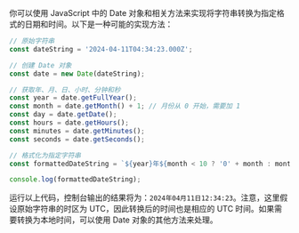 你可以使用 JavaScript 中的 Date 对象和相关方法来实现将字符串转换为指定格式的日期和时间。以下是一种可能的实现方法：

```javascript
// 原始字符串
const dateString = '2024-04-11T04:34:23.000Z';

// 创建 Date 对象
const date = new Date(dateString);

// 获取年、月、日、小时、分钟和秒
const year = date.getFullYear();
const month = date.getMonth() + 1; // 月份从 0 开始，需要加 1
const day = date.getDate();
const hours = date.getHours();
const minutes = date.getMinutes();
const seconds = date.getSeconds();

// 格式化为指定字符串
const formattedDateString = `${year}年${month < 10 ? '0' + month : month}月${day < 10 ? '0' + day : day}日${hours < 10 ? '0' + hours : hours}:${minutes < 10 ? '0' + minutes : minutes}:${seconds < 10 ? '0' + seconds : seconds}`;

console.log(formattedDateString);
```

运行以上代码，控制台输出的结果将为：`2024年04月11日12:34:23`。注意，这里假设原始字符串的时区为 UTC，因此转换后的时间也是相应的 UTC 时间。如果需要转换为本地时间，可以使用 Date 对象的其他方法来处理。